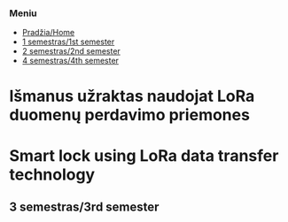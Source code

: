 ### Meniu
- [Pradžia/Home](https://ovidijusstukas.github.io/LoRa-smart-lock)
- [1 semestras/1st semester](https://ovidijusstukas.github.io/LoRa-smart-lock/1-semestras)
- [2 semestras/2nd semester](https://ovidijusstukas.github.io/LoRa-smart-lock/2-semestras)
- [4 semestras/4th semester](https://ovidijusstukas.github.io/LoRa-smart-lock/4-semestras)

# Išmanus užraktas naudojat LoRa duomenų perdavimo priemones
# Smart lock using LoRa data transfer technology

## 3 semestras/3rd semester